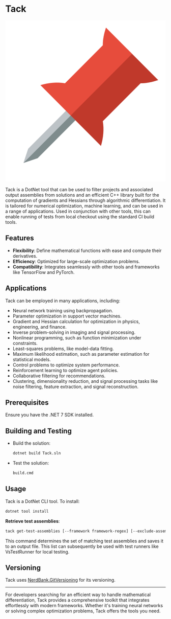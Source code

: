 # Tack

![Tack Logo](./pin.png)

Tack is a DotNet tool that can be used to filter projects and associated output assemblies from solutions and an efficient C++ library built for the computation of gradients and Hessians through algorithmic differentiation. It is tailored for numerical optimization, machine learning, and can be used in a range of applications. Used in conjunction with other tools, this can enable running of tests from local checkout using the standard CI build tools.

## Features
- **Flexibility**: Define mathematical functions with ease and compute their derivatives.
- **Efficiency**: Optimized for large-scale optimization problems.
- **Compatibility**: Integrates seamlessly with other tools and frameworks like TensorFlow and PyTorch.

## Applications
Tack can be employed in many applications, including:
- Neural network training using backpropagation.
- Parameter optimization in support vector machines.
- Gradient and Hessian calculation for optimization in physics, engineering, and finance.
- Inverse problem-solving in imaging and signal processing.
- Nonlinear programming, such as function minimization under constraints.
- Least-squares problems, like model-data fitting.
- Maximum likelihood estimation, such as parameter estimation for statistical models.
- Control problems to optimize system performance.
- Reinforcement learning to optimize agent policies.
- Collaborative filtering for recommendations.
- Clustering, dimensionality reduction, and signal processing tasks like noise filtering, feature extraction, and signal reconstruction.

## Prerequisites

Ensure you have the .NET 7 SDK installed.

## Building and Testing

- Build the solution:
  ```bash
  dotnet build Tack.sln
  ```

- Test the solution:
  ```bash
  build.cmd
  ```

## Usage

Tack is a DotNet CLI tool. To install:

```bash
dotnet tool install
```

**Retrieve test assemblies**:
```bash
tack get-test-assemblies [--framework framework-regex] [--exclude-assemblies {list of assemblies}] [--configuration Release|Debug] --outfile {test-list}
```
This command determines the set of matching test assemblies and saves it to an output file. This list can subsequently be used with test runners like VsTestRunner for local testing.

## Versioning

Tack uses [NerdBank.GitVersioning](https://github.com/dotnet/Nerdbank.GitVersioning) for its versioning.

---

For developers searching for an efficient way to handle mathematical differentiation, Tack provides a comprehensive toolkit that integrates effortlessly with modern frameworks. Whether it's training neural networks or solving complex optimization problems, Tack offers the tools you need.